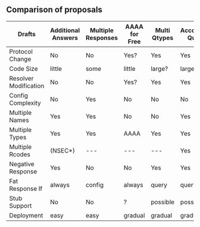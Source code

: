 ## Comparison of proposals

| Drafts | Additional<br>Answers | Multiple<br>Responses | AAAA for<br> Free | Multi<br>Qtypes | Accompanying<br>Questions|
| --- | --- | --- | --- | --- | --- |
| Protocol Change | No | No | Yes? | Yes | Yes |
| Code Size | little | some | little | large? | large? |
| Resolver Modification | No | No | Yes? | Yes | Yes |
| Config Complexity | No | Yes | No | No | No |
| Multiple Names | Yes | Yes | No | No | Yes |
| Multiple Types | Yes | Yes | AAAA | Yes | Yes |
| Multiple Rcodes | (NSEC*) | --- | --- | --- | Yes |
| Negative Response | Yes | No | No | Yes | Yes |
| Fat Response If | always | config | always | query | query |
| Stub Support | No | No | ? | possible | possible |
| Deployment | easy | easy | gradual | gradual | gradual |

